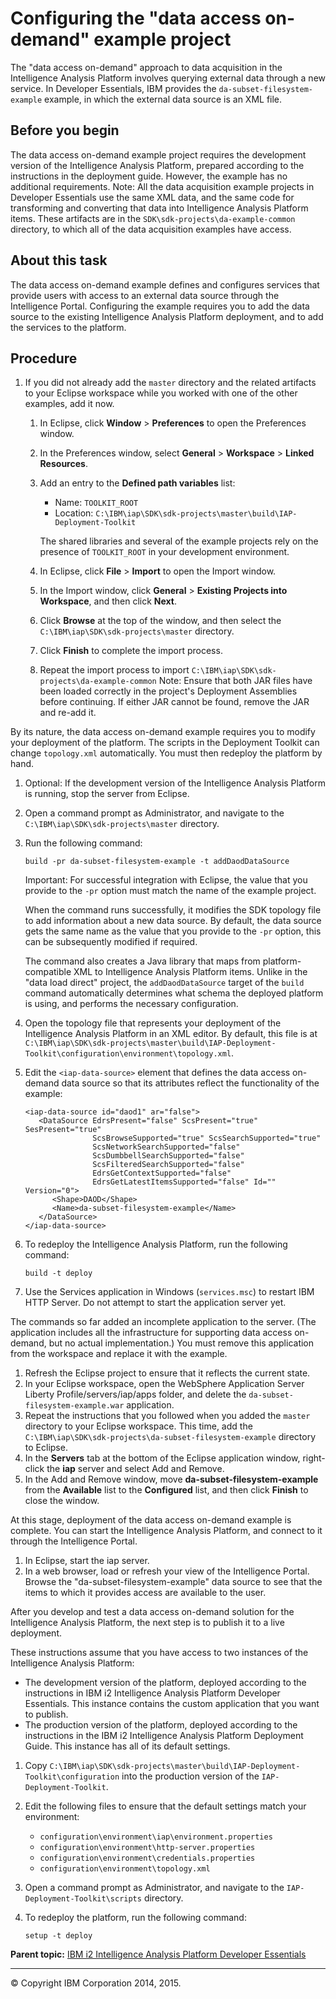 Configuring the "data access on-demand" example project
=======================================================

The "data access on-demand" approach to data acquisition in the Intelligence Analysis Platform involves querying external data through a new service. In Developer Essentials, IBM provides the `da-subset-filesystem-example` example, in which the external data source is an XML file.

Before you begin
----------------

The data access on-demand example project requires the development version of the Intelligence Analysis Platform, prepared according to the instructions in the deployment guide. However, the example has no additional requirements.
<span class="notetitle">Note:</span> All the data acquisition example projects in Developer Essentials use the same XML data, and the same code for transforming and converting that data into Intelligence Analysis Platform items. These artifacts are in the `SDK\sdk-projects\da-example-common` directory, to which all of the data acquisition examples have access.

About this task
---------------

The data access on-demand example defines and configures services that provide users with access to an external data source through the Intelligence Portal. Configuring the example requires you to add the data source to the existing Intelligence Analysis Platform deployment, and to add the services to the platform.

Procedure
---------

1.  <span class="ph cmd">If you did not already add the `master` directory and the related artifacts to your Eclipse workspace while you worked with one of the other examples, add it now.</span>
    1.  <span class="ph cmd">In Eclipse, click <span class="ph menucascade">**Window** \> **Preferences**</span> to open the <span class="keyword wintitle">Preferences</span> window.</span>
    2.  <span class="ph cmd">In the <span class="keyword wintitle">Preferences</span> window, select <span class="ph menucascade">**General** \> **Workspace** \> **Linked Resources**</span>.</span>
    3.  <span class="ph cmd">Add an entry to the **Defined path variables** list:</span>

        -   Name: `TOOLKIT_ROOT`
        -   Location: `C:\IBM\iap\SDK\sdk-projects\master\build\IAP-Deployment-Toolkit`

        The shared libraries and several of the example projects rely on the presence of `TOOLKIT_ROOT` in your development environment.

    4.  <span class="ph cmd">In Eclipse, click <span class="ph menucascade">**File** \> **Import**</span> to open the <span class="keyword wintitle">Import</span> window.</span>
    5.  <span class="ph cmd">In the <span class="keyword wintitle">Import</span> window, click <span class="ph menucascade">**General** \> **Existing Projects into Workspace**</span>, and then click **Next**.</span>
    6.  <span class="ph cmd">Click **Browse** at the top of the window, and then select the `C:\IBM\iap\SDK\sdk-projects\master` directory.</span>
    7.  <span class="ph cmd">Click **Finish** to complete the import process.</span>
    8.  <span class="ph cmd">Repeat the import process to import `C:\IBM\iap\SDK\sdk-projects\da-example-common`</span>
        <span class="notetitle">Note:</span> Ensure that both JAR files have been loaded correctly in the project's <span class="ph uicontrol">Deployment Assemblies</span> before continuing. If either JAR cannot be found, remove the JAR and re-add it.

By its nature, the data access on-demand example requires you to modify your deployment of the platform. The scripts in the Deployment Toolkit can change `topology.xml` automatically. You must then redeploy the platform by hand.

1.  Optional: <span class="ph cmd">If the development version of the Intelligence Analysis Platform is running, stop the server from Eclipse.</span>
2.  <span class="ph cmd">Open a command prompt as Administrator, and navigate to the `C:\IBM\iap\SDK\sdk-projects\master` directory.</span>
3.  <span class="ph cmd">Run the following command:</span>

    ``` pre
    build -pr da-subset-filesystem-example -t addDaodDataSource
    ```

    <span class="importanttitle">Important:</span> For successful integration with Eclipse, the value that you provide to the `-pr` option must match the name of the example project.

    When the command runs successfully, it modifies the SDK topology file to add information about a new data source. By default, the data source gets the same name as the value that you provide to the `-pr` option, this can be subsequently modified if required.

    The command also creates a Java library that maps from platform-compatible XML to Intelligence Analysis Platform items. Unlike in the "data load direct" project, the `addDaodDataSource` target of the `build` command automatically determines what schema the deployed platform is using, and performs the necessary configuration.

4.  <span class="ph cmd">Open the topology file that represents your deployment of the Intelligence Analysis Platform in an XML editor.</span> By default, this file is at `C:\IBM\iap\SDK\sdk-projects\master\build\IAP-Deployment-Toolkit\configuration\environment\topology.xml`.
5.  <span class="ph cmd">Edit the `<iap-data-source>` element that defines the data access on-demand data source so that its attributes reflect the functionality of the example:</span>

    ``` pre
    <iap-data-source id="daod1" ar="false">
       <DataSource EdrsPresent="false" ScsPresent="true" SesPresent="true"
                   ScsBrowseSupported="true" ScsSearchSupported="true"
                   ScsNetworkSearchSupported="false"
                   ScsDumbbellSearchSupported="false"
                   ScsFilteredSearchSupported="false"
                   EdrsGetContextSupported="false"
                   EdrsGetLatestItemsSupported="false" Id="" Version="0">
          <Shape>DAOD</Shape>
          <Name>da-subset-filesystem-example</Name>
       </DataSource>
    </iap-data-source>
    ```

6.  <span class="ph cmd">To redeploy the Intelligence Analysis Platform, run the following command:</span>

    ``` pre
    build -t deploy
    ```

7.  <span class="ph cmd">Use the Services application in Windows (`services.msc`) to restart IBM HTTP Server. Do not attempt to start the application server yet.</span>

The commands so far added an incomplete application to the server. (The application includes all the infrastructure for supporting data access on-demand, but no actual implementation.) You must remove this application from the workspace and replace it with the example.

1.  <span class="ph cmd">Refresh the Eclipse project to ensure that it reflects the current state.</span>
2.  <span class="ph cmd">In your Eclipse workspace, open the <span class="ph filepath">WebSphere Application Server Liberty Profile/servers/iap/apps</span> folder, and delete the `da-subset-filesystem-example.war` application.</span>
3.  <span class="ph cmd">Repeat the instructions that you followed when you added the `master` directory to your Eclipse workspace. This time, add the `C:\IBM\iap\SDK\sdk-projects\da-subset-filesystem-example` directory to Eclipse.</span>
4.  <span class="ph cmd">In the **Servers** tab at the bottom of the Eclipse application window, right-click the **iap** server and select <span class="ph uicontrol">Add and Remove</span>.</span>
5.  <span class="ph cmd">In the <span class="keyword wintitle">Add and Remove</span> window, move **da-subset-filesystem-example** from the **Available** list to the **Configured** list, and then click **Finish** to close the window.</span>

At this stage, deployment of the data access on-demand example is complete. You can start the Intelligence Analysis Platform, and connect to it through the Intelligence Portal.

1.  <span class="ph cmd">In Eclipse, start the iap server.</span>
2.  <span class="ph cmd">In a web browser, load or refresh your view of the Intelligence Portal. Browse the "da-subset-filesystem-example" data source to see that the items to which it provides access are available to the user.</span>

After you develop and test a data access on-demand solution for the Intelligence Analysis Platform, the next step is to publish it to a live deployment.

These instructions assume that you have access to two instances of the Intelligence Analysis Platform:

-   The development version of the platform, deployed according to the instructions in IBM i2 Intelligence Analysis Platform Developer Essentials. This instance contains the custom application that you want to publish.
-   The production version of the platform, deployed according to the instructions in the IBM i2 Intelligence Analysis Platform Deployment Guide. This instance has all of its default settings.

1.  <span class="ph cmd">Copy `C:\IBM\iap\SDK\sdk-projects\master\build\IAP-Deployment-Toolkit\configuration` into the production version of the `IAP-Deployment-Toolkit`.</span>
2.  <span class="ph cmd">Edit the following files to ensure that the default settings match your environment:</span>
    -   `configuration\environment\iap\environment.properties`
    -   `configuration\environment\http-server.properties`
    -   `configuration\environment\credentials.properties`
    -   `configuration\environment\topology.xml`

3.  <span class="ph cmd"> Open a command prompt as Administrator, and navigate to the `IAP-Deployment-Toolkit\scripts` directory.</span>
4.  <span class="ph cmd">To redeploy the platform, run the following command:</span>

    ``` pre
    setup -t deploy
    ```

**Parent topic:** [IBM i2 Intelligence Analysis Platform Developer Essentials](developer_essentials_welcome.html "IBM i2 Intelligence Analysis Platform Developer Essentials contains tools, libraries, and examples that enable development and deployment of custom extensions to the Intelligence Analysis Platform.")

------------------------------------------------------------------------

© Copyright IBM Corporation 2014, 2015.


